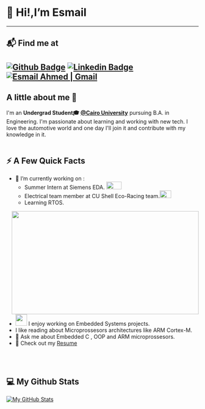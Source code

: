# 👋 Hi!,I’m Esmail
----
## 📬 Find me at
[![Github Badge](http://img.shields.io/badge/-Github-black?style=flat-square&logo=github&link=https://github.com/EsmailAhmed22)](https://github.com/EsmailAhmed22) 
[![Linkedin Badge](https://img.shields.io/badge/-LinkedIn-blue?style=flat-square&logo=Linkedin&logoColor=white&link=https://www.linkedin.com/in/esmail-ahmed-6b5986193/)](https://www.linkedin.com/in/esmail-ahmed-6b5986193/)
<a href="mailto:esmailahmed27211@gmail.com">
  <img src="https://img.shields.io/badge/-Gmail-c14438?style=flat-square&logo=Gmail&logoColor=white&link=mailto:esmailahmed27211@gmail.com" alt="Esmail Ahmed | Gmail" />
</a>
----
## A little about me 👀
I'm an **Undergrad Student🎓 [@Cairo University](https://cu.edu.eg/Home)** pursuing B.A. in Engineering. I'm passionate about learning and working with new tech. 
I love the automotive world and one day I'll join it and contribute with my knowledge in it. <br/><br/>

## ⚡️ A Few Quick Facts

- 🔭 I’m currently working on :<br>
  * Summer Intern at Siemens EDA. <img src="https://1000logos.net/wp-content/uploads/2017/06/Siemens-Logo.png" width="40" height="20" /><br>
  * Electrical team member at CU Shell Eco-Racing team.<img src="https://user-images.githubusercontent.com/89493135/133278580-7352110b-351d-448b-98e8-91967748c284.jpg" width="30" height="20" /><br>
  * Learning RTOS.
<img width="490" height="270" src="https://media.giphy.com/media/9B8wYztAoe1zO/source.gif" align=right>

- <img src="https://media.giphy.com/media/WUlplcMpOCEmTGBtBW/giphy.gif" width="30">  I enjoy working on
 Embedded Systems projects.
- I like reading about Microprossesors architectures like ARM Cortex-M.
- 💬 Ask me about Embedded C , OOP and ARM microprossesors.
- 📙 Check out my [Resume](https://drive.google.com/file/d/1d_Sx9cXWPrRbqniWweofZZMl23fWiuq9/view?usp=sharing)
<br>
<br>

## 💻 My Github Stats
[![My GitHub Stats](https://github-readme-stats.vercel.app/api/?username=EsmailAhmed22&count_private=true&theme=tokyonight&showicons=true)](https://github.com/EsmailAhmed22?tab=repositories)
